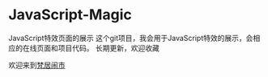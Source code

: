 # JavaScript-Magic
JavaScript特效页面的展示
这个git项目，我会用于JavaScript特效的展示，会相应的在线页面和项目代码。
长期更新，欢迎收藏


 欢迎来到[梵居闹市](http://blog.leanote.com/freewalk)

